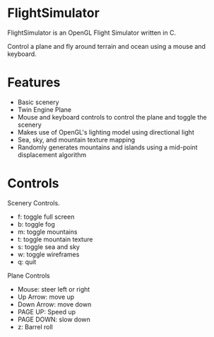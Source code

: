 # FlightSimulator

FlightSimulator is an OpenGL Flight Simulator written in C. 

Control a plane and fly around terrain and ocean using a mouse and keyboard.

# Features
- Basic scenery
- Twin Engine Plane
- Mouse and keyboard controls to control the plane and toggle the scenery
- Makes use of OpenGL's lighting model using directional light
- Sea, sky, and mountain texture mapping
- Randomly generates mountains and islands using a mid-point displacement algorithm

# Controls
Scenery Controls.
- f: toggle full screen
- b: toggle fog
- m: toggle mountains
- t: toggle mountain texture
- s: toggle sea and sky
- w: toggle wireframes
- q: quit

Plane Controls
- Mouse: steer left or right
- Up Arrow: move up
- Down Arrow: move down
- PAGE UP: Speed up
- PAGE DOWN: slow down
- z: Barrel roll
